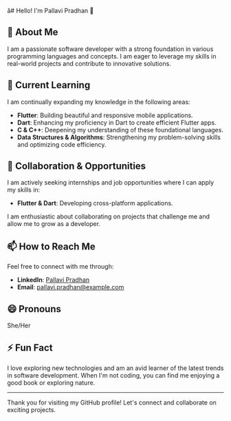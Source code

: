 ǎ# Hello! I'm Pallavi Pradhan 👋

## 👀 About Me
I am a passionate software developer with a strong foundation in various programming languages and concepts. I am eager to leverage my skills in real-world projects and contribute to innovative solutions.

## 🌱 Current Learning
I am continually expanding my knowledge in the following areas:
- **Flutter**: Building beautiful and responsive mobile applications.
- **Dart**: Enhancing my proficiency in Dart to create efficient Flutter apps.
- **C & C++**: Deepening my understanding of these foundational languages.
- **Data Structures & Algorithms**: Strengthening my problem-solving skills and optimizing code efficiency.

## 💞️ Collaboration & Opportunities
I am actively seeking internships and job opportunities where I can apply my skills in:
- **Flutter & Dart**: Developing cross-platform applications.


I am enthusiastic about collaborating on projects that challenge me and allow me to grow as a developer.

## 📫 How to Reach Me
Feel free to connect with me through:
- **LinkedIn**: [Pallavi Pradhan](https://www.linkedin.com/in/pallavipradhan)
- **Email**: pallavi.pradhan@example.com

## 😄 Pronouns
She/Her

## ⚡ Fun Fact
I love exploring new technologies and am an avid learner of the latest trends in software development. When I'm not coding, you can find me enjoying a good book or exploring nature.

---

Thank you for visiting my GitHub profile! Let's connect and collaborate on exciting projects.
